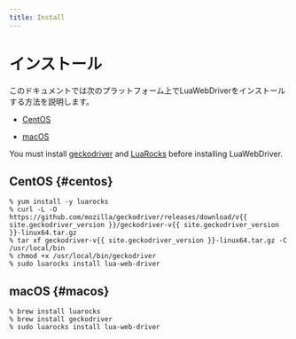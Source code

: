 ```yaml
---
title: Install
---
```


# インストール

このドキュメントでは次のプラットフォーム上でLuaWebDriverをインストールする方法を説明します。

  * [CentOS](#centos)

  * [macOS](#macos)

You must install [geckodriver][geckodriver] and [LuaRocks][luarocks] before installing LuaWebDriver.

## CentOS {#centos}

```console
% yum install -y luarocks
% curl -L -O https://github.com/mozilla/geckodriver/releases/download/v{{ site.geckodriver_version }}/geckodriver-v{{ site.geckodriver_version }}-linux64.tar.gz
% tar xf geckodriver-v{{ site.geckodriver_version }}-linux64.tar.gz -C /usr/local/bin
% chmod +x /usr/local/bin/geckodriver
% sudo luarocks install lua-web-driver
```

## macOS {#macos}

```console
% brew install luarocks
% brew install geckodriver
% sudo luarocks install lua-web-driver
```

[geckodriver]:https://github.com/mozilla/geckodriver

[luarocks]:https://luarocks.org/
